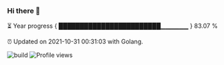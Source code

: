 ### Hi there 👋 

⏳ Year progress { ████████████████████████▁▁▁▁▁▁ } 83.07 %

⏰ Updated on 2021-10-31 00:31:03 with Golang.

![build](https://github.com/shenxianpeng/shenxianpeng/workflows/build/badge.svg) ![Profile views](https://gpvc.arturio.dev/shenxianpeng)